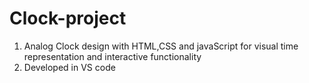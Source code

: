 # Clock-project
1.  Analog Clock design with HTML,CSS and javaScript for visual time representation and interactive functionality
3. Developed in VS code
